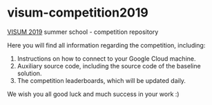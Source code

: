 # visum-competition2019
[VISUM 2019](http://visum.inesctec.pt) summer school - competition repository

Here you will find all information regarding the competition, including:

1. Instructions on how to connect to your Google Cloud machine.
2. Auxiliary source code, including the source code of the baseline solution.
3. The competition leaderboards, which will be updated daily.

We wish you all good luck and much success in your work :)
